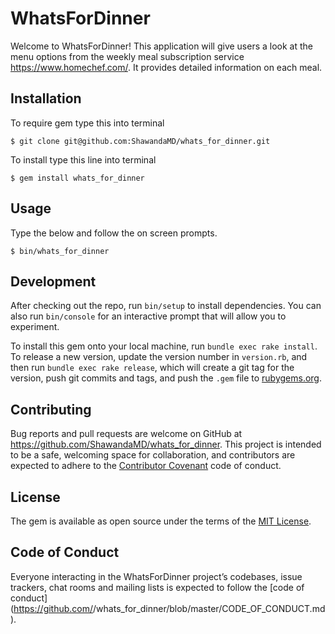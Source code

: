 # WhatsForDinner

Welcome to WhatsForDinner! This application will give users a look at the menu options from the weekly meal subscription service https://www.homechef.com/. It provides detailed information on each meal.

## Installation

To require gem type this into terminal

    $ git clone git@github.com:ShawandaMD/whats_for_dinner.git

To install type this line into terminal

    $ gem install whats_for_dinner

## Usage

Type the below and follow the on screen prompts.

    $ bin/whats_for_dinner

## Development

After checking out the repo, run `bin/setup` to install dependencies. You can also run `bin/console` for an interactive prompt that will allow you to experiment.

To install this gem onto your local machine, run `bundle exec rake install`. To release a new version, update the version number in `version.rb`, and then run `bundle exec rake release`, which will create a git tag for the version, push git commits and tags, and push the `.gem` file to [rubygems.org](https://rubygems.org).

## Contributing

Bug reports and pull requests are welcome on GitHub at https://github.com/ShawandaMD/whats_for_dinner. This project is intended to be a safe, welcoming space for collaboration, and contributors are expected to adhere to the [Contributor Covenant](http://contributor-covenant.org) code of conduct.

## License

The gem is available as open source under the terms of the [MIT License](https://opensource.org/licenses/MIT).

## Code of Conduct

Everyone interacting in the WhatsForDinner project’s codebases, issue trackers, chat rooms and mailing lists is expected to follow the [code of conduct](https://github.com/<github username>/whats_for_dinner/blob/master/CODE_OF_CONDUCT.md).
